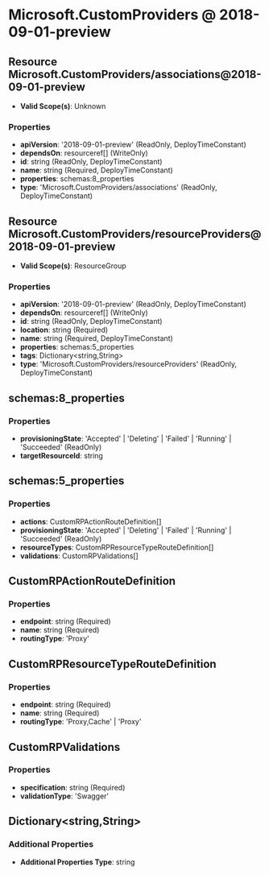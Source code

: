 # Microsoft.CustomProviders @ 2018-09-01-preview

## Resource Microsoft.CustomProviders/associations@2018-09-01-preview
* **Valid Scope(s)**: Unknown
### Properties
* **apiVersion**: '2018-09-01-preview' (ReadOnly, DeployTimeConstant)
* **dependsOn**: resourceref[] (WriteOnly)
* **id**: string (ReadOnly, DeployTimeConstant)
* **name**: string (Required, DeployTimeConstant)
* **properties**: schemas:8_properties
* **type**: 'Microsoft.CustomProviders/associations' (ReadOnly, DeployTimeConstant)

## Resource Microsoft.CustomProviders/resourceProviders@2018-09-01-preview
* **Valid Scope(s)**: ResourceGroup
### Properties
* **apiVersion**: '2018-09-01-preview' (ReadOnly, DeployTimeConstant)
* **dependsOn**: resourceref[] (WriteOnly)
* **id**: string (ReadOnly, DeployTimeConstant)
* **location**: string (Required)
* **name**: string (Required, DeployTimeConstant)
* **properties**: schemas:5_properties
* **tags**: Dictionary<string,String>
* **type**: 'Microsoft.CustomProviders/resourceProviders' (ReadOnly, DeployTimeConstant)

## schemas:8_properties
### Properties
* **provisioningState**: 'Accepted' | 'Deleting' | 'Failed' | 'Running' | 'Succeeded' (ReadOnly)
* **targetResourceId**: string

## schemas:5_properties
### Properties
* **actions**: CustomRPActionRouteDefinition[]
* **provisioningState**: 'Accepted' | 'Deleting' | 'Failed' | 'Running' | 'Succeeded' (ReadOnly)
* **resourceTypes**: CustomRPResourceTypeRouteDefinition[]
* **validations**: CustomRPValidations[]

## CustomRPActionRouteDefinition
### Properties
* **endpoint**: string (Required)
* **name**: string (Required)
* **routingType**: 'Proxy'

## CustomRPResourceTypeRouteDefinition
### Properties
* **endpoint**: string (Required)
* **name**: string (Required)
* **routingType**: 'Proxy,Cache' | 'Proxy'

## CustomRPValidations
### Properties
* **specification**: string (Required)
* **validationType**: 'Swagger'

## Dictionary<string,String>
### Additional Properties
* **Additional Properties Type**: string

